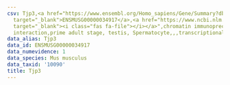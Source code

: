 ```yaml
---
csv: Tjp3,<a href="https://www.ensembl.org/Homo_sapiens/Gene/Summary?db=core;g=ENSMUSG00000034917"
  target="_blank">ENSMUSG00000034917</a>,<a href="https://www.ncbi.nlm.nih.gov/pubmed/25450459"
  target="_blank"><i class="fas fa-file"></i></a>",chromatin immunoprecipitation assay,direct
  interaction,prime adult stage, testis, Spermatocyte,,,transcriptional regulation,
data_alias: Tjp3
data_id: ENSMUSG00000034917
data_numevidence: 1
data_species: Mus musculus
data_taxid: '10090'
title: Tjp3
---
```

